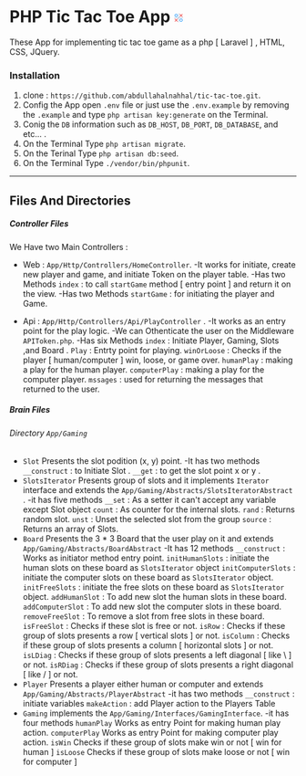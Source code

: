 # PHP Tic Tac Toe App ![logot](https://raw.githubusercontent.com/abdullahalnahhal/tic-tac-toe/master/public/img/tic-tac-toe.png)
These App for implementing tic tac toe game as a php [ Laravel ] , HTML, CSS, JQuery.

### Installation
1. clone : `https://github.com/abdullahalnahhal/tic-tac-toe.git`.
2. Config the App open `.env` file or just use the `.env.example` by removing the `.example` and type `php artisan key:generate` on the Terminal.
3. Conig the `DB` information such as `DB_HOST`, `DB_PORT`, `DB_DATABASE`, and etc... .
4. On the Terminal Type `php artisan migrate`.
5. On the  Terinal Type `php artisan db:seed`.
6. On the Terminal Type `./vendor/bin/phpunit`.


------------

## Files And Directories
##### Controller Files
We Have two Main Controllers :
- Web : `App/Http/Controllers/HomeController`.
-It works for initiate, create new player and game, and initiate Token on the player table.
-Has two Methods `index` : to call `startGame` method [ entry point ] and return it on the view.
-Has two Methods `startGame` : for initiating the player and Game.

- Api : `App/Http/Controllers/Api/PlayController` .
-It works as an entry point for the play logic.
-We can Othenticate the user on the Middleware `APIToken.php`.
-Has six Methods 
			`index` : Initiate Player, Gaming, Slots ,and Board .
			`Play` : Entrty point for playing.
			`winOrLoose` : Checks if the player [ human/computer ] win, loose, or game over.
			`humanPlay` : making a play for the human player.
			`computerPlay` : making a play for the computer player.
			`mssages` : used for returning the messages that returned to the user.
##### Brain Files
###### Directory `App/Gaming`
- `Slot` Presents the slot podition (x, y) point.
-It has two methods 
		`__construct` : to Initiate Slot .
		`__get` : to get the slot point x or y .
- `SlotsIterator` Presents group of slots and it implements `Iterator` interface and extends the `App/Gaming/Abstracts/SlotsIteratorAbstract` .
-it has five methods
		`__set` : As a setter it can't accept any variable except Slot object
		`count` : As counter for the internal slots.
		`rand` : Returns random slot.
		`unst` : Unset the selected slot from the group
		`source` : Returns an array of Slots.
- `Board` Presents the 3 * 3 Board that the user play on it and extends `App/Gaming/Abstracts/BoardAbstract`
-It has 12 methods 
		`__construct` : Works as initiator method entry point.
		`initHumanSlots` : initiate the human slots on these board as `SlotsIterator` object
		`initComputerSlots` : initiate the computer slots on these board as `SlotsIterator` object.
		`initFreeSlots` : initiate the free slots on these board as `SlotsIterator` object.
		`addHumanSlot` : To add new slot the human slots in these board.
		`addComputerSlot` : To add new slot the computer slots in these board.
		`removeFreeSlot` : To remove a slot from free slots in these board.
		`isFreeSlot` : Checks if these slot is free or not.
		`isRow` : Checks if these group of slots presents a row [ vertical slots ] or not.
		`isColumn` : Checks if these group of slots presents a column [ horizontal slots ] or not.
		`isLDiag` : Checks if these group of slots presents a left diagonal [ like \ ] or not.
		`isRDiag` : Checks if these group of slots presents a right diagonal [ like / ] or not.
- `Player` Presents a player either human or computer and extends `App/Gaming/Abstracts/PlayerAbstract`
-it has two methods 
		`__construct` : initiate variables
		`makeAction` : add Player action to the Players Table
- `Gaming` implements the `App/Gaming/Interfaces/GamingInterface`.
-it has four methods
		`humanPlay` Works as entry Point  for making human play action.
		`computerPlay` Works as entry Point  for making computer play action.
		`isWin` Checks if these group of slots make win or not [ win for human ]
		`isLoose` Checks if these group of slots make loose or not [ win for computer ]
